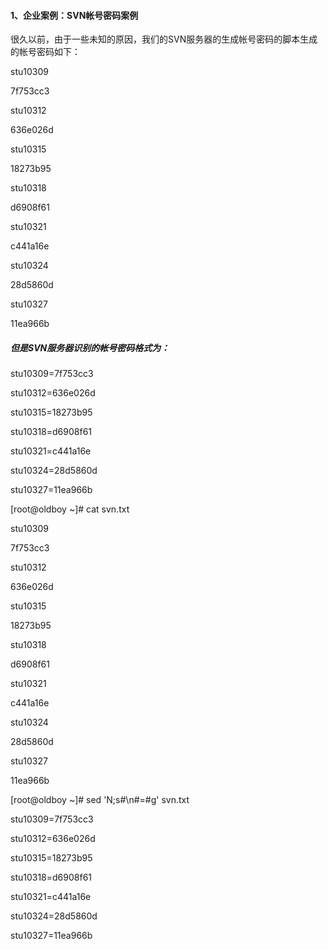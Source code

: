 #### 1、企业案例：SVN帐号密码案例

很久以前，由于一些未知的原因，我们的SVN服务器的生成帐号密码的脚本生成的帐号密码如下：

stu10309

7f753cc3

stu10312

636e026d

stu10315

18273b95

stu10318

d6908f61

stu10321

c441a16e

stu10324

28d5860d

stu10327

11ea966b

##### 但是SVN服务器识别的帐号密码格式为：

stu10309=7f753cc3

stu10312=636e026d

stu10315=18273b95

stu10318=d6908f61

stu10321=c441a16e

stu10324=28d5860d

stu10327=11ea966b

\[root@oldboy ~\]\# cat svn.txt

stu10309

7f753cc3

stu10312

636e026d

stu10315

18273b95

stu10318

d6908f61

stu10321

c441a16e

stu10324

28d5860d

stu10327

11ea966b

\[root@oldboy ~\]\# sed 'N;s\#\n\#=\#g' svn.txt

stu10309=7f753cc3

stu10312=636e026d

stu10315=18273b95

stu10318=d6908f61

stu10321=c441a16e

stu10324=28d5860d

stu10327=11ea966b

